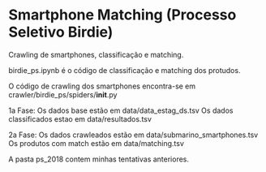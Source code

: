 # Smartphone Matching (Processo Seletivo Birdie)
Crawling de smartphones, classificação e matching.

birdie_ps.ipynb é o código de classificação e matching dos protudos.

O código de crawling dos smartphones encontra-se em crawler/birdie_ps/spiders/__init__.py

1a Fase:
Os dados base estão em data/data_estag_ds.tsv
Os dados classificados estao em data/resultados.tsv

2a Fase:
Os dados crawleados estão em data/submarino_smartphones.tsv
Os produtos com match estão em data/matching.tsv

A pasta ps_2018 contem minhas tentativas anteriores.
